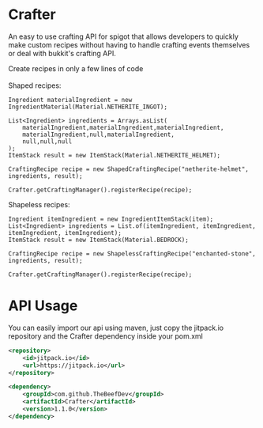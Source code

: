 # Crafter
An easy to use crafting API for spigot that allows developers to quickly make custom recipes without having to handle crafting events themselves or deal with bukkit's crafting API.

Create recipes in only a few lines of code
<br><br>
Shaped recipes:
```
Ingredient materialIngredient = new IngredientMaterial(Material.NETHERITE_INGOT);

List<Ingredient> ingredients = Arrays.asList(
    materialIngredient,materialIngredient,materialIngredient,
    materialIngredient,null,materialIngredient,
    null,null,null
);
ItemStack result = new ItemStack(Material.NETHERITE_HELMET);

CraftingRecipe recipe = new ShapedCraftingRecipe("netherite-helmet", ingredients, result);

Crafter.getCraftingManager().registerRecipe(recipe);
```

Shapeless recipes:
```
Ingredient itemIngredient = new IngredientItemStack(item);
List<Ingredient> ingredients = List.of(itemIngredient, itemIngredient, itemIngredient, itemIngredient);
ItemStack result = new ItemStack(Material.BEDROCK);
        
CraftingRecipe recipe = new ShapelessCraftingRecipe("enchanted-stone", ingredients, result);
        
Crafter.getCraftingManager().registerRecipe(recipe);
```
# API Usage
You can easily import our api using maven, just copy the jitpack.io repository and the Crafter dependency inside your pom.xml
```xml
<repository>
    <id>jitpack.io</id>
    <url>https://jitpack.io</url>
</repository>
```

```xml
<dependency>
    <groupId>com.github.TheBeefDev</groupId>
    <artifactId>Crafter</artifactId>
    <version>1.1.0</version>
</dependency>
```
